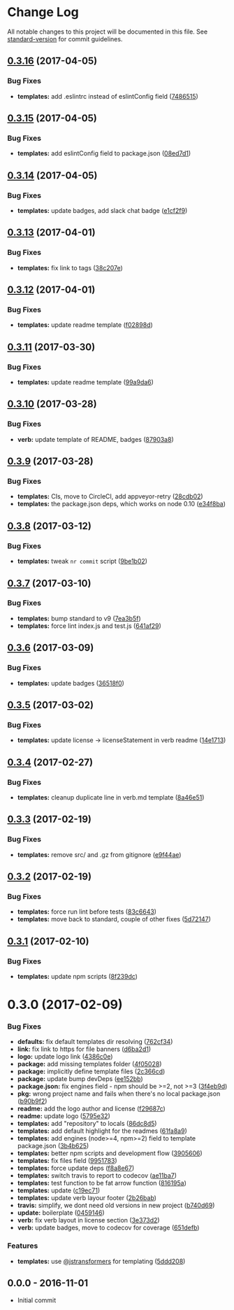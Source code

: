 # Change Log

All notable changes to this project will be documented in this file. See [standard-version](https://github.com/conventional-changelog/standard-version) for commit guidelines.

<a name="0.3.16"></a>
## [0.3.16](https://github.com/tunnckocore/charlike/compare/v0.3.15...v0.3.16) (2017-04-05)


### Bug Fixes

* **templates:** add .eslintrc instead of eslintConfig field ([7486515](https://github.com/tunnckocore/charlike/commit/7486515))



<a name="0.3.15"></a>
## [0.3.15](https://github.com/tunnckocore/charlike/compare/v0.3.14...v0.3.15) (2017-04-05)


### Bug Fixes

* **templates:** add eslintConfig field to package.json ([08ed7d1](https://github.com/tunnckocore/charlike/commit/08ed7d1))



<a name="0.3.14"></a>
## [0.3.14](https://github.com/tunnckocore/charlike/compare/v0.3.13...v0.3.14) (2017-04-05)


### Bug Fixes

* **templates:** update badges, add slack chat badge ([e1cf2f9](https://github.com/tunnckocore/charlike/commit/e1cf2f9))



<a name="0.3.13"></a>
## [0.3.13](https://github.com/tunnckocore/charlike/compare/v0.3.12...v0.3.13) (2017-04-01)


### Bug Fixes

* **templates:** fix link to tags ([38c207e](https://github.com/tunnckocore/charlike/commit/38c207e))



<a name="0.3.12"></a>
## [0.3.12](https://github.com/tunnckocore/charlike/compare/v0.3.11...v0.3.12) (2017-04-01)


### Bug Fixes

* **templates:** update readme template ([f02898d](https://github.com/tunnckocore/charlike/commit/f02898d))



<a name="0.3.11"></a>
## [0.3.11](https://github.com/tunnckocore/charlike/compare/v0.3.10...v0.3.11) (2017-03-30)


### Bug Fixes

* **templates:** update readme template ([99a9da6](https://github.com/tunnckocore/charlike/commit/99a9da6))



<a name="0.3.10"></a>
## [0.3.10](https://github.com/tunnckocore/charlike/compare/v0.3.9...v0.3.10) (2017-03-28)


### Bug Fixes

* **verb:** update template of README, badges ([87903a8](https://github.com/tunnckocore/charlike/commit/87903a8))



<a name="0.3.9"></a>
## [0.3.9](https://github.com/tunnckocore/charlike/compare/v0.3.8...v0.3.9) (2017-03-28)


### Bug Fixes

* **templates:** CIs, move to CircleCI, add appveyor-retry ([28cdb02](https://github.com/tunnckocore/charlike/commit/28cdb02))
* **templates:** the package.json deps, which works on node 0.10 ([e34f8ba](https://github.com/tunnckocore/charlike/commit/e34f8ba))



<a name="0.3.8"></a>
## [0.3.8](https://github.com/tunnckocore/charlike/compare/v0.3.7...v0.3.8) (2017-03-12)


### Bug Fixes

* **templates:** tweak `nr commit` script ([9be1b02](https://github.com/tunnckocore/charlike/commit/9be1b02))



<a name="0.3.7"></a>
## [0.3.7](https://github.com/tunnckocore/charlike/compare/v0.3.6...v0.3.7) (2017-03-10)


### Bug Fixes

* **templates:** bump standard to v9 ([7ea3b5f](https://github.com/tunnckocore/charlike/commit/7ea3b5f))
* **templates:** force lint index.js and test.js ([641af29](https://github.com/tunnckocore/charlike/commit/641af29))



<a name="0.3.6"></a>
## [0.3.6](https://github.com/tunnckocore/charlike/compare/v0.3.5...v0.3.6) (2017-03-09)


### Bug Fixes

* **templates:** update badges ([36518f0](https://github.com/tunnckocore/charlike/commit/36518f0))



<a name="0.3.5"></a>
## [0.3.5](https://github.com/tunnckocore/charlike/compare/v0.3.4...v0.3.5) (2017-03-02)


### Bug Fixes

* **templates:** update license -> licenseStatement in verb readme ([14e1713](https://github.com/tunnckocore/charlike/commit/14e1713))



<a name="0.3.4"></a>
## [0.3.4](https://github.com/tunnckocore/charlike/compare/v0.3.3...v0.3.4) (2017-02-27)


### Bug Fixes

* **templates:** cleanup duplicate line in verb.md template ([8a46e51](https://github.com/tunnckocore/charlike/commit/8a46e51))



<a name="0.3.3"></a>
## [0.3.3](https://github.com/tunnckocore/charlike/compare/v0.3.2...v0.3.3) (2017-02-19)


### Bug Fixes

* **templates:** remove src/ and .gz from gitignore ([e9f44ae](https://github.com/tunnckocore/charlike/commit/e9f44ae))



<a name="0.3.2"></a>
## [0.3.2](https://github.com/tunnckocore/charlike/compare/v0.3.1...v0.3.2) (2017-02-19)


### Bug Fixes

* **templates:** force run lint before tests ([83c6643](https://github.com/tunnckocore/charlike/commit/83c6643))
* **templates:** move back to standard, couple of other fixes ([5d72147](https://github.com/tunnckocore/charlike/commit/5d72147))



<a name="0.3.1"></a>
## [0.3.1](https://github.com/tunnckocore/charlike/compare/v0.3.0...v0.3.1) (2017-02-10)


### Bug Fixes

* **templates:** update npm scripts ([8f239dc](https://github.com/tunnckocore/charlike/commit/8f239dc))



<a name="0.3.0"></a>
# 0.3.0 (2017-02-09)


### Bug Fixes

* **defaults:** fix default templates dir resolving ([762cf34](https://github.com/tunnckocore/charlike/commit/762cf34))
* **link:** fix link to https for file banners ([d6ba2d1](https://github.com/tunnckocore/charlike/commit/d6ba2d1))
* **logo:** update logo link ([4386c0e](https://github.com/tunnckocore/charlike/commit/4386c0e))
* **package:** add missing templates folder ([4f05028](https://github.com/tunnckocore/charlike/commit/4f05028))
* **package:** implicitly define template files ([2c366cd](https://github.com/tunnckocore/charlike/commit/2c366cd))
* **package:** update bump devDeps ([ee152bb](https://github.com/tunnckocore/charlike/commit/ee152bb))
* **package.json:** fix engines field - npm should be >=2, not >=3 ([3f4eb9d](https://github.com/tunnckocore/charlike/commit/3f4eb9d))
* **pkg:** wrong project name and fails when there's no local package.json ([b90b9f2](https://github.com/tunnckocore/charlike/commit/b90b9f2))
* **readme:** add the logo author and license ([f29687c](https://github.com/tunnckocore/charlike/commit/f29687c))
* **readme:** update logo ([5795e32](https://github.com/tunnckocore/charlike/commit/5795e32))
* **templates:** add "repository" to locals ([86dc8d5](https://github.com/tunnckocore/charlike/commit/86dc8d5))
* **templates:** add default highlight for the readmes ([61fa8a9](https://github.com/tunnckocore/charlike/commit/61fa8a9))
* **templates:** add engines (node>=4, npm>=2) field to template package.json ([3b4b625](https://github.com/tunnckocore/charlike/commit/3b4b625))
* **templates:** better npm scripts and development flow ([3905606](https://github.com/tunnckocore/charlike/commit/3905606))
* **templates:** fix files field ([9951783](https://github.com/tunnckocore/charlike/commit/9951783))
* **templates:** force update deps ([f8a8e67](https://github.com/tunnckocore/charlike/commit/f8a8e67))
* **templates:** switch travis to report to codecov ([ae11ba7](https://github.com/tunnckocore/charlike/commit/ae11ba7))
* **templates:** test function to be fat arrow function ([816195a](https://github.com/tunnckocore/charlike/commit/816195a))
* **templates:** update ([c19ec71](https://github.com/tunnckocore/charlike/commit/c19ec71))
* **templates:** update verb layour footer ([2b26bab](https://github.com/tunnckocore/charlike/commit/2b26bab))
* **travis:** simplify, we dont need old versions in new project ([b740d69](https://github.com/tunnckocore/charlike/commit/b740d69))
* **update:** boilerplate ([0459146](https://github.com/tunnckocore/charlike/commit/0459146))
* **verb:** fix verb layout in license section ([3e373d2](https://github.com/tunnckocore/charlike/commit/3e373d2))
* **verb:** update badges, move to codecov for coverage ([651defb](https://github.com/tunnckocore/charlike/commit/651defb))


### Features

* **templates:** use [@jstransformers](https://github.com/jstransformers) for templating ([5ddd208](https://github.com/tunnckocore/charlike/commit/5ddd208))





## 0.0.0 - 2016-11-01
- Initial commit